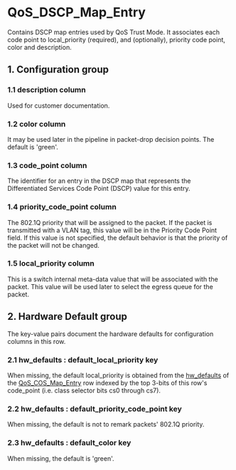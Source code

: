 # QoS_DSCP_Map_Entry

Contains DSCP map entries used by QoS Trust Mode. It associates each code point
to local_priority (required), and (optionally), priority code point, color and
description.

## 1. Configuration group

### 1.1 description column

Used for customer documentation.

### 1.2 color column

It may be used later in the pipeline in packet-drop decision points. The default
is 'green'.

### 1.3 code_point column

The identifier for an entry in the DSCP map that represents the Differentiated
Services Code Point (DSCP) value for this entry.

### 1.4 priority_code_point column

The 802.1Q priority that will be assigned to the packet. If the packet is
transmitted with a VLAN tag, this value will be in the Priority Code Point
field. If this value is not specified, the default behavior is that the priority
of the packet will not be changed.

### 1.5 local_priority column

This is a switch internal meta-data value that will be associated with the
packet. This value will be used later to select the egress queue for the packet.

## 2. Hardware Default group

The key-value pairs document the hardware defaults for configuration columns in
this row.

### 2.1 hw_defaults : default_local_priority key

When missing, the default local_priority is obtained from the
[hw_defaults](qos_dscp_map_entry.html#hw-defaults-column) of the
[QoS_COS_Map_Entry](qos_cos_map_entry.html) row indexed by the top 3-bits of this
row's code_point (i.e. class selector bits cs0 through cs7).

### 2.2 hw_defaults : default_priority_code_point key

When missing, the default is not to remark packets' 802.1Q priority.

### 2.3 hw_defaults : default_color key

When missing, the default is 'green'.

